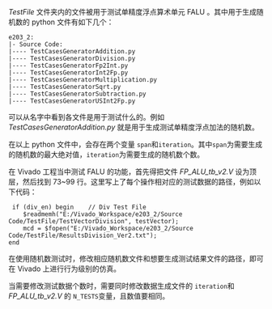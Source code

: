 *TestFile* 文件夹内的文件被用于测试单精度浮点算术单元 FALU 。其中用于生成随机数的 python 文件有如下几个：
```
e203_2:
|- Source Code:
|---- TestCasesGeneratorAddition.py
|---- TestCasesGeneratorDivision.py
|---- TestCasesGeneratorFp2Int.py
|---- TestCasesGeneratorInt2Fp.py
|---- TestCasesGeneratorMultiplication.py
|---- TestCasesGeneratorSqrt.py
|---- TestCasesGeneratorSubtraction.py
|---- TestCasesGeneratorUSInt2Fp.py
```
可以从名字中看到各文件是用于测试什么的。例如 *TestCasesGeneratorAddition.py* 就是用于生成测试单精度浮点加法的随机数。

在以上 python 文件中，会存在两个变量 ```span```和```iteration```。其中```span```为需要生成的随机数的最大绝对值，```iteration```为需要生成的随机数个数。

在 Vivado 工程当中测试 FALU 的功能，首先得把文件 *FP_ALU_tb_v2.V* 设为顶层，然后找到 73~99 行。这里写上了每个操作相对应的测试数据的路径，例如以下代码：
```
 if (div_en) begin    // Div Test File
    $readmemh("E:/Vivado_Workspace/e203_2/Source Code/TestFile/TestVectorDivision", testVector);
    mcd = $fopen("E:/Vivado_Workspace/e203_2/Source Code/TestFile/ResultsDivision_Ver2.txt");
end
```

在使用随机数测试时，修改相应随机数文件和想要生成测试结果文件的路径，即可在 Vivado 上进行行为级别的仿真。

当需要修改测试数据个数时，需要同时修改数据生成文件的 ```iteration```和 *FP_ALU_tb_v2.V* 的 ```N_TESTS```变量，且数值要相同。